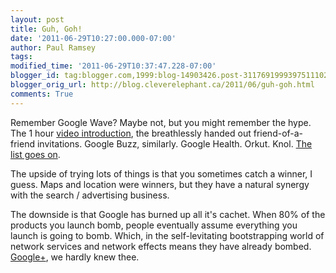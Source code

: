 ```yaml
---
layout: post
title: Guh, Goh!
date: '2011-06-29T10:27:00.000-07:00'
author: Paul Ramsey
tags: 
modified_time: '2011-06-29T10:37:47.228-07:00'
blogger_id: tag:blogger.com,1999:blog-14903426.post-3117691999397511102
blogger_orig_url: http://blog.cleverelephant.ca/2011/06/guh-goh.html
comments: True
---
```


Remember Google Wave? Maybe not, but you might remember the hype. The 1 hour [video introduction](http://www.youtube.com/watch?v=v_UyVmITiYQ), the breathlessly handed out friend-of-a-friend invitations. Google Buzz, similarly. Google Health. Orkut. Knol. [The list goes on](http://www.geekonnet.com/2010/07/googles-failed-products.html).

The upside of trying lots of things is that you sometimes catch a winner, I guess. Maps and location were winners, but they have a natural synergy with the search / advertising business.

The downside is that Google has burned up all it's cachet. When 80% of the products you launch bomb, people eventually assume everything you launch is going to bomb. Which, in the self-levitating bootstrapping world of network services and network effects means they have already bombed. [Google+](http://plus.google.com), we hardly knew thee. 

